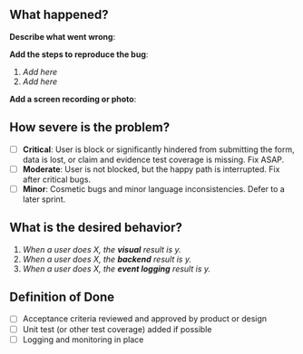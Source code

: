 ## What happened? 

**Describe what went wrong**: 

**Add the steps to reproduce the bug**:
1. _Add here_
2. _Add here_

**Add a screen recording or photo**:

## How severe is the problem?
- [ ] **Critical**: User is block or significantly hindered from submitting the form, data is lost, or claim and evidence test coverage is missing. Fix ASAP. 
- [ ] **Moderate**: User is not blocked, but the happy path is interrupted. Fix after critical bugs.
- [ ] **Minor**: Cosmetic bugs and minor language inconsistencies. Defer to a later sprint. 

## What is the desired behavior?

1. _When a user does X, the **visual** result is y._
2. _When a user does X, the **backend** result is y._
3. _When a user does X, the **event logging** result is y._

## Definition of Done

- [ ] Acceptance criteria reviewed and approved by product or design
- [ ] Unit test (or other test coverage) added if possible
- [ ] Logging and monitoring in place 
